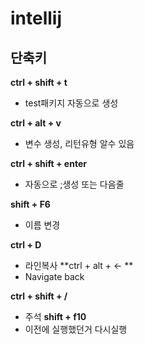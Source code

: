 # intellij
## 단축키
**ctrl + shift + t** 
- test패키지 자동으로 생성

**ctrl + alt + v**
- 변수 생성, 리턴유형 알수 있음

**ctrl + shift + enter**  
- 자동으로 ;생성 또는 다음줄

**shift + F6** 
- 이름 변경

**ctrl + D** 
- 라인복사 
**ctrl + alt + <- ** 
- Navigate back

**ctrl + shift + /** 
- 주석
**shift + f10** 
- 이전에 실행했던거 다시실행 
